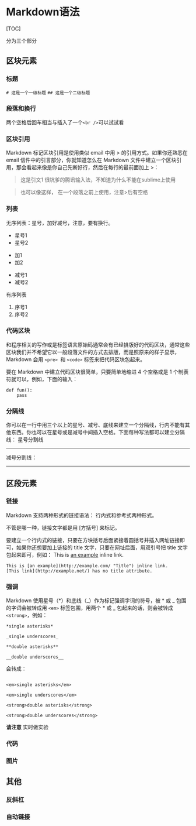# Markdown语法
[TOC]

分为三个部分

##  区块元素
###  标题

`# 这是一个一级标题`
`## 这是一个二级标题`


### 段落和换行
两个空格后回车相当与插入了一个`<br />`可以试试看
### 区块引用
Markdown 标记区块引用是使用类似 email 中用 > 的引用方式。如果你还熟悉在 email 信件中的引言部分，你就知道怎么在 Markdown 文件中建立一个区块引用，那会看起来像是你自己先断好行，然后在每行的最前面加上 >：

> 这是引文1
> 很坑爹的腾讯输入法，不知道为什么不能在sublime上使用

> 也可以像这样，
在一个段落之前上使用，注意>后有空格

### 列表
无序列表：星号，加好减号，注意，要有换行。

* 星号1
* 星号2

+ 加1
+ 加2

- 减号1
- 减号2

有序列表

1. 序号1
2. 序号2

### 代码区块
和程序相关的写作或是标签语言原始码通常会有已经排版好的代码区块，通常这些区块我们并不希望它以一般段落文件的方式去排版，而是照原来的样子显示，Markdown 会用 `<pre> `和 `<code>` 标签来把代码区块包起来。

要在 Markdown 中建立代码区块很简单，只要简单地缩进 4 个空格或是 1 个制表符就可以，例如，下面的输入：

	def fun():
		pass


### 分隔线
你可以在一行中用三个以上的星号、减号、底线来建立一个分隔线，行内不能有其他东西。你也可以在星号或是减号中间插入空格。下面每种写法都可以建立分隔线：
星号分割线

* * *
减号分割线：

---
##  区段元素
### 链接
Markdown 支持两种形式的链接语法： 行内式和参考式两种形式。

不管是哪一种，链接文字都是用 [方括号] 来标记。

要建立一个行内式的链接，只要在方块括号后面紧接着圆括号并插入网址链接即可，如果你还想要加上链接的 title 文字，只要在网址后面，用双引号把 title 文字包起来即可，例如：
This is [an example](http://example.com/ "Title") inline link.

	This is [an example](http://example.com/ "Title") inline link.
	[This link](http://example.net/) has no title attribute.

### 强调
Markdown 使用星号（*）和底线（_）作为标记强调字词的符号，被 * 或 _ 包围的字词会被转成用 `<em>` 标签包围，用两个 * 或 _ 包起来的话，则会被转成 `<strong>`，例如：
```
*single asterisks*

_single underscores_

**double asterisks**

__double underscores__
```
会转成：
```

<em>single asterisks</em>

<em>single underscores</em>

<strong>double asterisks</strong>

<strong>double underscores</strong>
```

**请注意**
实时做实验

### 代码
### 图片
##  其他
### 反斜杠
### 自动链接
